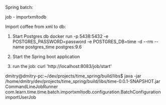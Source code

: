 Spring batch:

job - importxmltodb

Import coffee from xml to db:

1. Start Postgres db
docker run -p 5438:5432 -e POSTGRES_PASSWORD=password -e POSTGRES_DB=time -d --rm --name postgres_time  postgres:9.6

2. Start the Spring boot application

3. run the job:
curl 'http://localhost:8083/job/start'

dmitry@dmitry-pc:~/dev/projects/time_spring/build/libs$ 
java -jar /home/dmitry/dev/projects/time_spring/build/libs/time-0.0.1-SNAPSHOT.jar CommandLineJobRunner com.learn.time.time.batch.importxmltodb.configuration.BatchConfiguration importUserJob